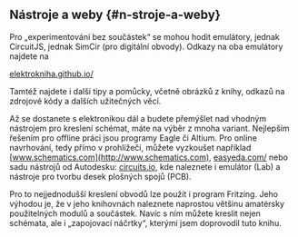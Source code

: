 ## Nástroje a weby {#n-stroje-a-weby}

Pro „experimentování bez součástek“ se mohou hodit emulátory, jednak CircuitJS, jednak SimCir (pro digitální obvody). Odkazy na oba emulátory najdete na

[elektrokniha.github.io/](https://elektrokniha.github.io/)

Tamtéž najdete i další tipy a pomůcky, včetně obrázků z knihy, odkazů na zdrojové kódy a dalších užitečných věcí.

Až se dostanete s elektronikou dál a budete přemýšlet nad vhodným nástrojem pro kreslení schémat, máte na výběr z mnoha variant. Nejlepším řešením pro offline práci jsou programy Eagle či Altium. Pro online navrhování, tedy přímo v prohlížeči, můžete vyzkoušet například [www.schematics.com](http://www.schematics.com), [easyeda.com/](https://easyeda.com/) nebo sadu nástrojů od Autodesku: [circuits.io](https://circuits.io), kde naleznete i emulátor (Lab) a nástroje pro tvorbu desek plošných spojů (PCB).

Pro to nejjednodušší kreslení obvodů lze použít i program Fritzing. Jeho výhodou je, že v jeho knihovnách naleznete naprostou většinu amatérsky použitelných modulů a součástek. Navíc s ním můžete kreslit nejen schémata, ale i „zapojovací náčrtky“, kterými jsem doprovodil tuto knihu.
